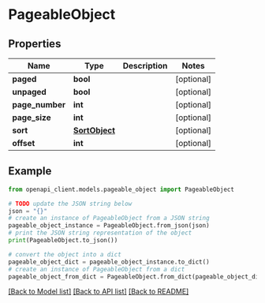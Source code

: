 # PageableObject


## Properties

Name | Type | Description | Notes
------------ | ------------- | ------------- | -------------
**paged** | **bool** |  | [optional] 
**unpaged** | **bool** |  | [optional] 
**page_number** | **int** |  | [optional] 
**page_size** | **int** |  | [optional] 
**sort** | [**SortObject**](SortObject.md) |  | [optional] 
**offset** | **int** |  | [optional] 

## Example

```python
from openapi_client.models.pageable_object import PageableObject

# TODO update the JSON string below
json = "{}"
# create an instance of PageableObject from a JSON string
pageable_object_instance = PageableObject.from_json(json)
# print the JSON string representation of the object
print(PageableObject.to_json())

# convert the object into a dict
pageable_object_dict = pageable_object_instance.to_dict()
# create an instance of PageableObject from a dict
pageable_object_from_dict = PageableObject.from_dict(pageable_object_dict)
```
[[Back to Model list]](../README.md#documentation-for-models) [[Back to API list]](../README.md#documentation-for-api-endpoints) [[Back to README]](../README.md)


